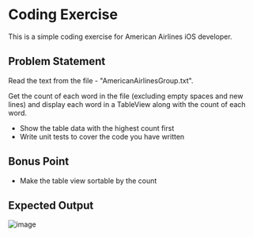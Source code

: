 # Coding Exercise

This is a simple coding exercise for American Airlines iOS developer.

## Problem Statement

Read the text from the file - "AmericanAirlinesGroup.txt".

Get the count of each word in the file (excluding empty spaces and new lines) and display each word in a TableView along with the count of each word.

* Show the table data with the highest count first
* Write unit tests to cover the code you have written

## Bonus Point

* Make the table view sortable by the count

## Expected Output

![image](https://user-images.githubusercontent.com/70335559/115419077-e1d2c480-a1ae-11eb-82cd-8ec72a03b5c1.png)

